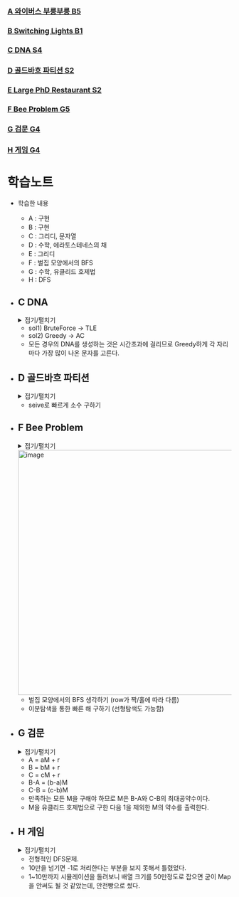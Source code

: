 ### [A 와이버스 부릉부릉 B5](https://www.acmicpc.net/problem/14645)

### [B Switching Lights B1](https://www.acmicpc.net/problem/6069)

### [C DNA S4](https://www.acmicpc.net/problem/1969)

### [D 골드바흐 파티션 S2](https://www.acmicpc.net/problem/17103)

### [E Large PhD Restaurant S2](https://www.acmicpc.net/problem/14012)

### [F Bee Problem G5](https://www.acmicpc.net/problem/16294)

### [G 검문 G4](https://www.acmicpc.net/problem/2981)

### [H 게임 G4](https://www.acmicpc.net/problem/28423)

# 학습노트

+ 학습한 내용
  - A : 구현
  - B : 구현
  - C : 그리디, 문자열
  - D : 수학, 에라토스테네스의 채
  - E : 그리디
  - F : 벌집 모양에서의 BFS
  - G : 수학, 유클리드 호제법
  - H : DFS

+ ## C DNA
  <details>
  <summary> 접기/펼치기 </summary>

  ```cpp
  #include <bits/stdc++.h>
  using namespace std;
  #define fastio cin.tie(NULL)->sync_with_stdio(false);
  
  int N,M;
  vector<string> V;
  pair<string,int> ans={"",0};
  
  int main(){
      fastio;
      cin>>N>>M;
      for(int i=0;i<N;i++){
          string X; cin>>X;
          V.push_back(X);
      }
      for(int i=0;i<M;i++){ //자리별로 탐색
          int a[4]={0,}; //A C G T 순
          for(int j=0;j<N;j++){
              if(V[j][i]=='A') a[0]++;
              if(V[j][i]=='C') a[1]++;
              if(V[j][i]=='G') a[2]++;
              if(V[j][i]=='T') a[3]++;
          }
          //cout<<a[0]<<' '<<a[1]<<' '<<a[2]<<' '<<a[3]<<'\n';
          int mxidx=0;
          for(int i=1;i<4;i++){
              if(a[i] > a[mxidx]){
                  mxidx = i;
              } 
          }
          if(mxidx==0) ans.first += 'A';
          if(mxidx==1) ans.first += 'C';
          if(mxidx==2) ans.first += 'G';
          if(mxidx==3) ans.first += 'T';
          ans.second += (N-a[mxidx]);
      }
      cout<<ans.first<<'\n'<<ans.second;
      return 0;
  }
  ```
  </details>
  
  - sol1) BruteForce -> TLE
  - sol2) Greedy -> AC
  - 모든 경우의 DNA를 생성하는 것은 시간초과에 걸리므로 Greedy하게 각 자리마다 가장 많이 나온 문자를 고른다.
 
+ ## D 골드바흐 파티션
  <details>
  <summary> 접기/펼치기 </summary>

  ```cpp
  #include <bits/stdc++.h>
  using namespace std;
  #define fastio cin.tie(NULL) -> sync_with_stdio(false);
  
  vector<bool> isPrime(1000'010,true);
  vector<int> Primes;
  
  void seive(){
      isPrime[0] = isPrime[1] = false;
      for(int i=2;i*i<=1000'003;i++){
          if(isPrime[i]){
              for(int j=i*i;j<=1000'003;j+=i) isPrime[j]=false;
          }
      }
      for(int i=2;i<=1000'003;i++){
          if(isPrime[i]) Primes.push_back(i);
      }
  }
  
  int main(){
      fastio;
      seive();
      int t; cin>>t;
      while(t--){
          int n; cin>>n;
          int ans = 0;
          for(int val : Primes){
              if(val>n) break;
              if(val*2==n) continue;
              if(isPrime[n-val]) ans++; //쌍이 지어지는 경우만 체크
          }
          ans/=2; //겹치는 쌍들을 없앰
          if(isPrime[n/2]) ans++;
          cout<<ans<<'\n';
      }
      return 0;
  }
  ```
  </details>
  
  - seive로 빠르게 소수 구하기

+ ## F Bee Problem
  <details>
  <summary> 접기/펼치기 </summary>

  ```cpp
  #include <bits/stdc++.h>
  using namespace std;
  #define fastio cin.tie(NULL)->sync_with_stdio(false);
  #define ll long long
  
  ll K,N,M;
  char board[1003][1003];
  bool vis[1003][1003];
  vector<ll> V;
  ll dy[6] = {0,1,1,0,-1,-1};
  ll dx[2][6] = {{-1,-1,0,1,0,-1},{-1,0,1,1,1,0}};
  
  int main(){
      fastio;
      cin>>K>>N>>M;
  
      if(K==0) {cout<<0; return 0;}
  
      for(int i=0;i<N;i++){
          for(int j=0;j<M;j++){
              cin>>board[i][j];
          }
      }
  
      for(int i=0;i<N;i++){
          for(int j=0;j<M;j++){
              if(vis[i][j]) continue;
              if(board[i][j]=='#') continue;
              
              ll sz=1;
              queue<pair<ll,ll>> Q;
              Q.push({i,j}); vis[i][j]=true;
  
              while(!Q.empty()){
                  auto cur = Q.front(); Q.pop();
                  for(int dir=0;dir<6;dir++){
                      ll ny = cur.first + dy[dir];
                      ll nx = cur.second + dx[cur.first%2][dir];
                      if(ny<0 || nx<0 || ny>=N || nx>=M) continue; //OOB
                      if(vis[ny][nx]) continue;
                      if(board[ny][nx]=='#') continue;
                      Q.push({ny,nx}); vis[ny][nx]=true;
                      sz++;
                  }
              }
              V.push_back(sz);
          }
      }
      sort(V.begin(),V.end(),greater<>());
      partial_sum(V.begin(),V.end(),V.begin());
  
      //K보다 작은가
      //TTFF -> F 출력
      ll lo=-1, hi=V.size();
      while(lo+1<hi){
          ll mid = (lo+hi)/2;
          if(V[mid]<K) lo=mid;
          else hi=mid;
      }
      if(hi>=V.size()) cout<<V.size();
      else cout<<hi+1;
  
      return 0;
  }
  ```
  </details>
  <img width="551" alt="image" src="https://github.com/jemin0619/PS/assets/72261100/37810f0b-db1a-4768-9941-bbd5ec851e4f">

  - 벌집 모양에서의 BFS 생각하기 (row가 짝/홀에 따라 다름)
  - 이분탐색을 통한 빠른 해 구하기 (선형탐색도 가능함)

 
 + ## G 검문
    <details>
    <summary> 접기/펼치기 </summary>
  
    ```cpp
    #include <bits/stdc++.h>
    using namespace std;
    #define fastio cin.tie(NULL) -> sync_with_stdio(false);
    
    int N;
    vector<int> V;
    vector<int> ans;
    
    int main(){
        fastio;
        cin>>N;
        for(int i=0;i<N;i++){
            int x; cin>>x;
            V.push_back(x);
        }
        sort(V.begin(),V.end());
    
        int M = V[1]-V[0];
        
        for(int i=2;i<N;i++)
            M = __gcd(M,V[i]-V[i-1]);
    
        for(int i=1;i*i<=M;i++){ //M의 모든 약수를 구함
            if(M%i==0){
                ans.push_back(i);
                if(i != M/i) ans.push_back(M/i);
            }
        }
        sort(ans.begin(),ans.end());
        for(int val : ans){ //M은 1보다 커야 하므로 1을 제외하고 출력한다.
            if(val==1) continue;
            cout<<val<<' ';
        }
        return 0;
    }
    ```
    </details>
  
    - A = aM + r
    - B = bM + r
    - C = cM + r
    - B-A = (b-a)M
    - C-B = (c-b)M
    - 만족하는 모든 M을 구해야 하므로 M은 B-A와 C-B의 최대공약수이다.
    - M을 유클리드 호제법으로 구한 다음 1을 제외한 M의 약수를 출력한다.

+ ## H 게임
  <details>
  <summary> 접기/펼치기 </summary>

  ```cpp
  #include <bits/stdc++.h>
  using namespace std;
  #define fastio cin.tie(NULL)->sync_with_stdio(false);
  #define ll long long
  
  ll L, R, ans;
  map<string,bool> vis;
  map<string,int> dp;
  
  string f(string str){
      ll mul=1, sum=0;
      for(char c : str){
          mul *= (c-'0');
          sum += (c-'0');
      }
      string ret = to_string(sum)+to_string(mul);
      return ret;
  }
  
  int DFS(string str){
      if(vis[str]) return dp[str];
      vis[str]=true;
      string ret = f(str);
      if(stoll(ret)>100000) return dp[str] = -1;
      if(ret==str) return dp[str] = 1;
      return dp[str] = DFS(ret);
  }
  
  int main(){
      fastio;
      cin>>L>>R;
      for(int i=L;i<=R;i++){
          ans += DFS(to_string(i));
      }
      cout<<ans;
      return 0;
  }
  ```
  </details>
  
    - 전형적인 DFS문제.
    - 10만을 넘기면 -1로 처리한다는 부분을 보지 못해서 틀렸었다.
    - 1~10만까지 시뮬레이션을 돌려보니 배열 크기를 50만정도로 잡으면 굳이 Map을 안써도 될 것 같았는데, 안전빵으로 썼다.
